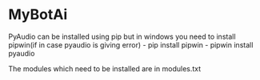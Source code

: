 # MyBotAi

PyAudio can be installed using pip
but in windows you need to install pipwin(if in case pyaudio is giving error)
    - pip install pipwin
    - pipwin install pyaudio

The modules which need to be installed are in modules.txt